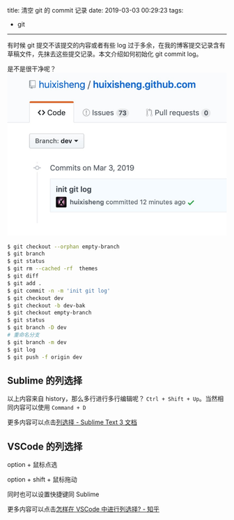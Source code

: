 title: 清空 git 的 commit 记录
date: 2019-03-03 00:29:23
tags:
- git
---

有时候 git 提交不该提交的内容或者有些 log 过于多余，在我的博客提交记录含有草稿文件，先抹去这些提交记录。本文介绍如何初始化 git commit log。

是不是很干净呢？
![](/images/git/git-commit-init.jpg)

``` bash
$ git checkout --orphan empty-branch
$ git branch
$ git status
$ git rm --cached -rf  themes
$ git diff
$ git add .
$ git commit -n -m 'init git log'
$ git checkout dev
$ git checkout -b dev-bak
$ git checkout empty-branch
$ git status
$ git branch -D dev
# 重命名分支
$ git branch -m dev
$ git log
$ git push -f origin dev
```

## Sublime 的列选择
以上内容来自 history，那么多行进行多行编辑呢？
`Ctrl + Shift + Up`。当然相同内容可以使用 `Command + D`

更多内容可以点击[列选择 - Sublime Text 3 文档](https://feliving.github.io/Sublime-Text-3-Documentation/column_selection.html)

## VSCode 的列选择

option + 鼠标点选

option + shift + 鼠标拖动

同时也可以设置快捷键同 Sublime

更多内容可以点击[怎样在 VSCode 中进行列选择? - 知乎](https://www.zhihu.com/question/36723216)


